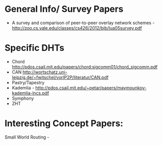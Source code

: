 


# General Info/ Survey Papers
* A survey and comparison of peer-to-peer overlay network schemes - http://zoo.cs.yale.edu/classes/cs426/2012/bib/lua05survey.pdf

# Specific DHTs
* Chord http://pdos.csail.mit.edu/papers/chord:sigcomm01/chord_sigcomm.pdf
* CAN http://wortschatz.uni-leipzig.de/~fwitschel/vorlP2P/literatur/CAN.pdf
* Pastry/Tapestry
* Kademlia - http://pdos.csail.mit.edu/~petar/papers/maymounkov-kademlia-lncs.pdf
* Symphony
* ZHT


# Interesting Concept Papers: 
Small World Routing - 
